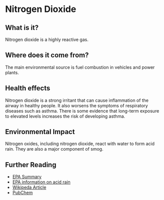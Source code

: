 # Nitrogen Dioxide

## What is it?
Nitrogen dioxide is a highly reactive gas.

## Where does it come from?
The main environmental source is fuel combustion in vehicles and power plants.

## Health effects
Nitrogen dioxide is a strong irritant that can cause inflammation of the airway in healthy people. It also worsens the symptoms of respiratory diseases such as asthma. There is some evidence that long-term exposure to elevated levels increases the risk of developing asthma.

## Environmental Impact
Nitrogen oxides, including nitrogen dioxide, react with water to form acid rain. They are also a major component of smog.

## Further Reading
* [EPA Summary](https://www.epa.gov/no2-pollution/basic-information-about-no2)
* [EPA information on acid rain](https://www.epa.gov/acidrain/what-acid-rain)
* [Wikipeda Article](https://en.wikipedia.org/wiki/Nitrogen_dioxide)
* [PubChem](https://pubchem.ncbi.nlm.nih.gov/compound/3032552)
